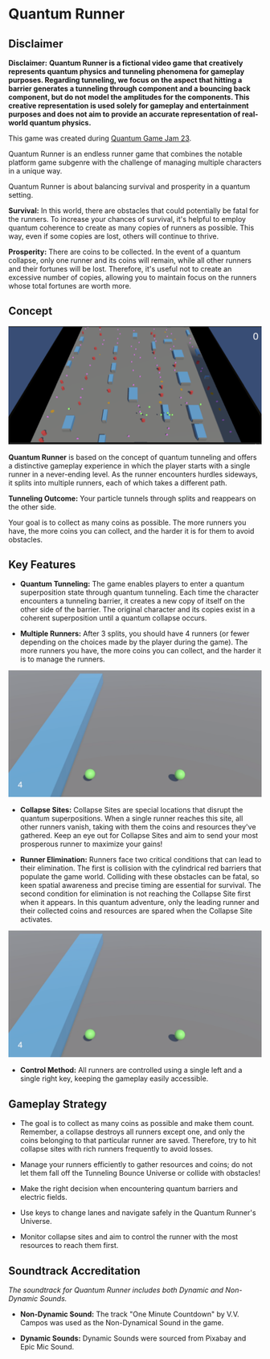 # Quantum Runner

## Disclaimer

**Disclaimer:** **Quantum Runner is a fictional video game that creatively represents quantum physics and tunneling phenomena for gameplay purposes. Regarding tunneling, we focus on the aspect that hitting a barrier generates a tunneling through component and a bouncing back component, but do not model the amplitudes for the components. This creative representation is used solely for gameplay and entertainment purposes and does not aim to provide an accurate representation of real-world quantum physics.**


This game was created during [Quantum Game Jam 23](https://itch.io/jam/quantum-game-jam-2023).

Quantum Runner is an endless runner game that combines the notable platform game subgenre with the challenge of managing multiple characters in a unique way.

Quantum Runner is about balancing survival and prosperity in a quantum setting.

**Survival:** In this world, there are obstacles that could potentially be fatal for the runners. To increase your chances of survival, it's helpful to employ quantum coherence to create as many copies of runners as possible. This way, even if some copies are lost, others will continue to thrive.

**Prosperity:** There are coins to be collected. In the event of a quantum collapse, only one runner and its coins will remain, while all other runners and their fortunes will be lost. Therefore, it's useful not to create an excessive number of copies, allowing you to maintain focus on the runners whose total fortunes are worth more.

## Concept

<p align="center">
  <img src="https://github.com/robotAstray/quantum-runner/blob/50ad100f31836d4b4936f6c6661798a409147f72/images/qgj_flying-balls.png" alt="Quantum Runner">
</p>

**Quantum Runner** is based on the concept of quantum tunneling and offers a distinctive gameplay experience in which the player starts with a single runner in a never-ending level. As the runner encounters hurdles sideways, it splits into multiple runners, each of which takes a different path.

**Tunneling Outcome:** Your particle tunnels through splits and reappears on the other side.

Your goal is to collect as many coins as possible. The more runners you have, the more coins you can collect, and the harder it is for them to avoid obstacles.

## Key Features

- **Quantum Tunneling:** The game enables players to enter a quantum superposition state through quantum tunneling. Each time the character encounters a tunneling barrier, it creates a new copy of itself on the other side of the barrier. The original character and its copies exist in a coherent superposition until a quantum collapse occurs.

- **Multiple Runners:** After 3 splits, you should have 4 runners (or fewer depending on the choices made by the player during the game). The more runners you have, the more coins you can collect, and the harder it is to manage the runners.

<p align="center">
  <img src="https://github.com/robotAstray/quantum-runner/blob/50ad100f31836d4b4936f6c6661798a409147f72/images/splitting.png" alt="Multiple Runners">
</p>


- **Collapse Sites:** Collapse Sites are special locations that disrupt the quantum superpositions. When a single runner reaches this site, all other runners vanish, taking with them the coins and resources they've gathered. Keep an eye out for Collapse Sites and aim to send your most prosperous runner to maximize your gains!

- **Runner Elimination:** Runners face two critical conditions that can lead to their elimination. The first is collision with the cylindrical red barriers that populate the game world. Colliding with these obstacles can be fatal, so keen spatial awareness and precise timing are essential for survival. The second condition for elimination is not reaching the Collapse Site first when it appears. In this quantum adventure, only the leading runner and their collected coins and resources are spared when the Collapse Site activates.

<p align="center">
  <img src="https://github.com/robotAstray/quantum-runner/blob/bb7eb0ad0caa58be84fc912bb45a6e1c6cd79e9c/images/splitting.png" alt="Runners Elimination">
</p>

- **Control Method:** All runners are controlled using a single left and a single right key, keeping the gameplay easily accessible.


## Gameplay Strategy

- The goal is to collect as many coins as possible and make them count. Remember, a collapse destroys all runners except one, and only the coins belonging to that particular runner are saved. Therefore, try to hit collapse sites with rich runners frequently to avoid losses.

- Manage your runners efficiently to gather resources and coins; do not let them fall off the Tunneling Bounce Universe or collide with obstacles!

- Make the right decision when encountering quantum barriers and electric fields.

- Use keys to change lanes and navigate safely in the Quantum Runner's Universe.

- Monitor collapse sites and aim to control the runner with the most resources to reach them first.

## Soundtrack Accreditation

*The soundtrack for *Quantum Runner* includes both Dynamic and Non-Dynamic Sounds.*

- **Non-Dynamic Sound:** The track "One Minute Countdown" by V.V. Campos was used as the Non-Dynamical Sound in the game.

- **Dynamic Sounds:** Dynamic Sounds were sourced from Pixabay and Epic Mic Sound.
